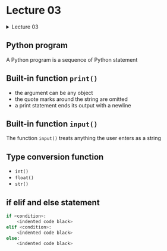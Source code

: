 # Lecture 03

<details><summary>Lecture 03</summary>
<p>

* **[Python program](#python-program)**<br/>      
* **[Built-in function `print()`](#built-in-function-input)**<br />
* **[Built-in function `input()`](#built-in-function-input)**<br/>      
* **[Type conversion function](#type-conversion-function)**<br />
* **[if elif and else statement](#if-elif-and-else-statement)**<br />                      
                               
</p>
</details>


## Python program

A Python program is a sequence of Python statement        

## Built-in function `print()`

- the argument can be any object        
- the quote marks around the string are omitted       
- a print statement ends its output with a newline

## Built-in function `input()`

The function `input()` treats anything the user enters as a string

## Type conversion function        

- `int()`
- `float()`
- `str()`

## if elif and else statement

```python
if <condition>:
    <indented code black>
elif <condition>:
    <indented code black>
else:
    <indented code black>
```







